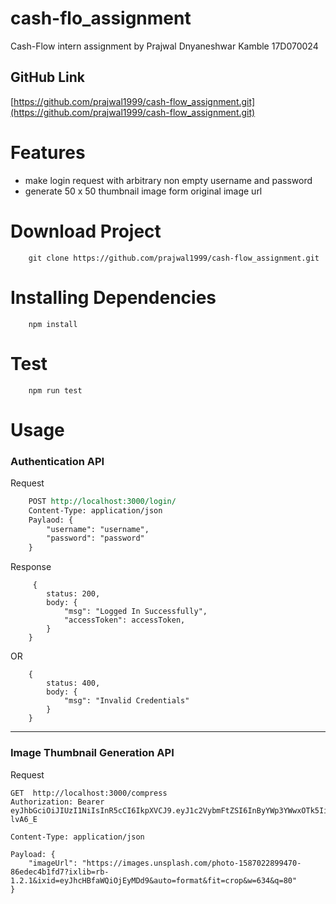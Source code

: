 # cash-flo_assignment
Cash-Flow intern assignment by Prajwal Dnyaneshwar Kamble 17D070024

## GitHub Link
[https://github.com/prajwal1999/cash-flow_assignment.git](https://github.com/prajwal1999/cash-flow_assignment.git)

# Features
- make login request with arbitrary non empty username and password
- generate 50 x 50 thumbnail image form original image url


# Download Project
``` 
    git clone https://github.com/prajwal1999/cash-flow_assignment.git 
```

# Installing Dependencies
```
    npm install
```

# Test
```
    npm run test
```

# Usage
### Authentication API
Request
```rest
    POST http://localhost:3000/login/
    Content-Type: application/json
    Paylaod: {
        "username": "username",
        "password": "password"
    }
```
Response
```
     {
        status: 200,
        body: {
            "msg": "Logged In Successfully",
            "accessToken": accessToken,
        }
    }
```
OR
```
    {
        status: 400,
        body: {
            "msg": "Invalid Credentials"
        }
    }
```

----

### Image Thumbnail Generation API
Request
```
GET  http://localhost:3000/compress
Authorization: Bearer eyJhbGciOiJIUzI1NiIsInR5cCI6IkpXVCJ9.eyJ1c2VybmFtZSI6InByYWp3YWwxOTk5IiwiaWF0IjoxNTg3Mjc0OTAyfQ.3odcZwZbnVgBM4uRg5qpqWyVi5ESh_5k9gps-lvA6_E

Content-Type: application/json

Payload: {
    "imageUrl": "https://images.unsplash.com/photo-1587022899470-86edec4b1fd7?ixlib=rb-1.2.1&ixid=eyJhcHBfaWQiOjEyMDd9&auto=format&fit=crop&w=634&q=80"
}

```
